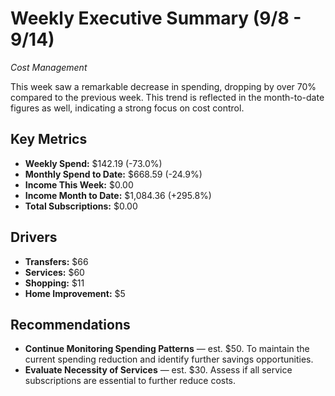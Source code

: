 # Weekly Executive Summary (9/8 - 9/14)
*Cost Management*

This week saw a remarkable decrease in spending, dropping by over 70% compared to the previous week. This trend is reflected in the month-to-date figures as well, indicating a strong focus on cost control.

## Key Metrics
- **Weekly Spend:** $142.19 (-73.0%)
- **Monthly Spend to Date:** $668.59 (-24.9%)
- **Income This Week:** $0.00
- **Income Month to Date:** $1,084.36 (+295.8%)
- **Total Subscriptions:** $0.00

## Drivers
- **Transfers:** $66
- **Services:** $60
- **Shopping:** $11
- **Home Improvement:** $5

## Recommendations
- **Continue Monitoring Spending Patterns** — est. $50. To maintain the current spending reduction and identify further savings opportunities.
- **Evaluate Necessity of Services** — est. $30. Assess if all service subscriptions are essential to further reduce costs.
